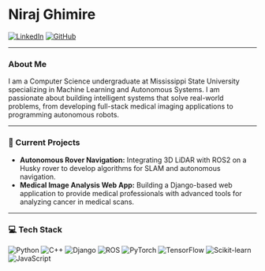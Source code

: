 # Niraj Ghimire

[![LinkedIn](https://img.shields.io/badge/LinkedIn-Connect-blue?style=for-the-badge&logo=linkedin)](https://www.linkedin.com/in/niraj-ghimire-679007203/)
[![GitHub](https://img.shields.io/badge/GitHub-Follow-green?style=for-the-badge&logo=github)](https://github.com/nirazghimire)

---

### About Me
I am a Computer Science undergraduate at Mississippi State University specializing in Machine Learning and Autonomous Systems. I am passionate about building intelligent systems that solve real-world problems, from developing full-stack medical imaging applications to programming autonomous robots.

---

### 🔭 Current Projects

* **Autonomous Rover Navigation:** Integrating 3D LiDAR with ROS2 on a Husky rover to develop algorithms for SLAM and autonomous navigation.
* **Medical Image Analysis Web App:** Building a Django-based web application to provide medical professionals with advanced tools for analyzing cancer in medical scans.

---

### 💻 Tech Stack

![Python](https://img.shields.io/badge/Python-3776AB?style=for-the-badge&logo=python&logoColor=white)
![C++](https://img.shields.io/badge/C%2B%2B-00599C?style=for-the-badge&logo=c%2B%2B&logoColor=white)
![Django](https://img.shields.io/badge/Django-092E20?style=for-the-badge&logo=django&logoColor=white)
![ROS](https://img.shields.io/badge/ROS-22314E?style=for-the-badge&logo=ros&logoColor=white)
![PyTorch](https://img.shields.io/badge/PyTorch-EE4C2C?style=for-the-badge&logo=pytorch&logoColor=white)
![TensorFlow](https://img.shields.io/badge/TensorFlow-FF6F00?style=for-the-badge&logo=tensorflow&logoColor=white)
![Scikit-learn](https://img.shields.io/badge/scikit--learn-%23F7931E.svg?style=for-the-badge&logo=scikit-learn&logoColor=white)
![JavaScript](https://img.shields.io/badge/JavaScript-F7DF1E?style=for-the-badge&logo=javascript&logoColor=black)
